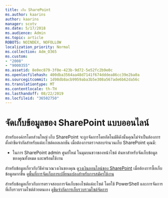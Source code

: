 ```yaml
---
title: เก็บ SharePoint
ms.author: kaarins
author: kaarins
manager: scotv
ms.date: 5/17/2018
ms.audience: Admin
ms.topic: article
ROBOTS: NOINDEX, NOFOLLOW
localization_priority: Normal
ms.collection: Adm_O365
ms.custom:
- "2008"
- "9000355"
ms.assetid: 8e0ec879-3f0e-423b-9d72-5e52fc2b9e0c
ms.openlocfilehash: 400dba3564aa48d7141f674dddea86cc39e2ba0a
ms.sourcegitcommit: 1d98db8acb9959aba3b5e308a567ade6b62da56c
ms.translationtype: MT
ms.contentlocale: th-TH
ms.lasthandoff: 08/22/2019
ms.locfileid: "36502750"
---
```

# <a name="manage-your-sharepoint-online-storage"></a>จัดเก็บข้อมูลของ SharePoint แบบออนไลน์

สำหรับองค์กรโดยส่วนใหญ่ เก็บ SharePoint จะถูกจัดการโดยอัตโนมัติดังนั้นคุณไม่จำเป็นต้องการตั้งค่าขีดจำกัดสำหรับแต่ละไซต์คอลเลกชัน เมื่อต้องการตรวจสอบจำนวนเก็บ SharePoint คุณมี:
  
- ในการ SharePoint admin ศูนย์ใหม่ ในมุมบนขวาของหน้าไซต์ ค้นหาสำหรับจัดเก็บข้อมูลของคุณทั้งหมด และพร้อมใช้งาน

สำหรับข้อมูลเกี่ยวกับวิธีคำนวณวงเงินของคุณ ดู[วงเงินออนไลน์ของ SharePoint](https://go.microsoft.com/fwlink/p/?LinkID=856113) เมื่อต้องการซื้อเก็บข้อมูลมากขึ้น ดู[พื้นที่การจัดเก็บการเปลี่ยนแปลงสำหรับการสมัครใช้งาน](https://go.microsoft.com/fwlink/?linkid=866428)
  
สำหรับข้อมูลเกี่ยวกับการตรวจสอบการจัดเก็บของไซต์แต่ละไซต์ โดยใช้ PowerShell และการจัดการที่เก็บรวบรวมไซต์ด้วยตนเอง ดู[ขีดจำกัดการเก็บรวบรวมไซต์จัดการ](https://go.microsoft.com/fwlink/?linkid=867833)
  